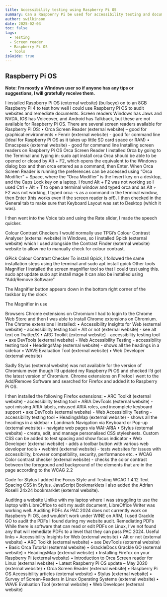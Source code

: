 ```yaml
---
title: Accessibility testing using Raspberry Pi OS
summary: Can a Raspberry Pi be used for accessibility testing and document remediation?
author: swilkinson
date: 2025-02-03
toc: false
tags:
  - Testing
  - Screen reader
  - Raspberry Pi OS
  - Tools
isGuide: true
---
```

## Raspberry Pi OS

**Note: I’m mostly a Windows user so if anyone has any tips or suggestions, I will gratefully receive them.**

I installed Raspberry Pi OS (external website) (bullseye) on to an 8GB Raspberry Pi 4 to test how well I could use Raspberry Pi OS to audit websites and remediate documents.
Screen readers
Windows has Jaws and NVDA, IOS has Voiceover, and Android has Talkback, but these are not available for Raspberry Pi OS. There are several screen readers available for Raspberry Pi OS:
• Orca Screen Reader (external website) – good for graphical environments
• Fenrir (external website) - good for command line (ideal for Raspberry Pi OS as it takes up little SD card space or RAM)
• Emacspeak (external website) - good for command line
Installing screen readers on Raspberry Pi OS
Orca Screen Reader
I installed Orca by going to the Terminal and typing in:
sudo apt install orca
Orca should be able to be opened or closed by Alt + F2, which opens the equivalent to the Windows dialog box and then orca entered as a command, then Enter.
When Orca Screen Reader is running the preferences can be accessed using “Orca Modifier” + Space, where the “Orca Modifier” is the Insert key on a desktop, and the Caps Lock key on a laptop. 
I found Alt + F2 was not working so I used Ctrl + Alt + T to open a terminal window and typed 
orca 
and as Alt + F2 was not working, I typed 
orca -s 
as a command in the terminal window, then Enter (this works even if the screen reader is off).
I then checked in the General tab to make sure that Keyboard Layout was set to Desktop (which it was).

I then went into the Voice tab and using the Rate slider, I made the speech quicker.

Colour Contrast Checkers
I would normally use TPGi’s Colour Contrast Analyser (external website) in Windows, so I installed Gpick (external website) which I used alongside the Contrast Finder (external website) website to allow me to manually check for colour contrast.

GPick Colour Contrast Checker
To install Gpick, I followed the same installation steps using the terminal and sudo apt install gpick
Other tools
Magnifier
I installed the screen magnifier tool so that I could test using this.
sudo apt update
sudo apt install mage
It can also be installed using “Add/Remove Software”

The Magnifier button appears down in the bottom right corner of the taskbar by the clock

The Magnifier in use

Browsers
Chrome extensions on Chromium
I had to login to the Chrome Web Store and then I was able to install Chrome extensions on Chromium.
The Chrome extensions I installed:
• Accessibility Insights for Web (external website) - accessibility testing tool
• Alt or not (external website) - see alt text on Twitter/X
• ARC Toolkit (external website) - accessibility testing tool
• axe DevTools (external website) - Web Accessibility Testing - accessibility testing tool
• HeadingsMap (external website) - shows all the headings in a sidebar
• WAVE Evaluation Tool (external website) 
• Web Developer (external website) 

Sadly Stylus (external website)  was not available for the version of Chromium even though I’d updated my Raspberry Pi OS and checked I’d got the latest version of Chromium.
Chrome extensions on Firefox
I went to the Add/Remove Software and searched for Firefox and added it to Raspberry Pi OS.

I then installed the following Firefox extensions:
• ARC Toolkit (external website) - accessibility testing tool
• ARIA DevTools (external website) - spot missing ARIA labels, misused ARIA roles, and incomplete keyboard support
• axe DevTools (external website) - Web Accessibility Testing - accessibility testing tool
• HeadingsMap (external website) - shows all the headings in a sidebar
• Landmark Navigation via Keyboard or Pop-up (external website) - navigate web pages via WAI-ARIA
• Stylus (external website) - create, edit, and manage personalised CSS stylesheets. Custom CSS can be added to test spacing and show focus indicator
• Web Developer (external website) - adds a toolbar button with various web developer tools
• webhint (external website) - tests websites for issues with accessibility, browser compatibility, security, performance etc.
• WCAG Color contrast checker (external website) - checks the color contrast between the foreground and background of the elements that are in the page according to the WCAG 2.2

Code for Stylus
I added the Focus Style and Testing WCAG 1.4.12 Text Spacing CSS in Stylus.
JavaScript Bookmarklets
I also added the Adrian Roselli 24x24 bookmarklet (external website).

Auditing a website
Unlike with my laptop where I was struggling to use the laptop with LibreOffice to edit my audit document, LibreOffice Writer was working well.
Auditing PDFs
As PAC 2024 does not currently work on Raspberry Pi OS, and wouldn’t work under WINE on ARM, I used Grackle GO to audit the PDFs I found during my website audit.
Remediating PDFs
While there is software that can read or edit PDFs on Linux, I’ve not found any that will remediate PDFs to a level that they can pass PAC 2024.
Useful links
• Accessibility Insights for Web (external website)
• Alt or not (external website) 
• ARC Toolkit (external website)
• axe DevTools (external website)
• Basic Orca Tutorial (external website)
• GrackleDocs Grackle GO (external website)
• HeadingsMap (external website) 
• Installing Firefox on your Raspberry Pi (external website)
• Introduction to Orca Screen reader for Linux (external website)
• Latest Raspberry Pi OS update – May 2020 (external website)
• Orca Screen Reader (external website)
• Raspberry Pi OS Accessibility articles (external website)
• Stylus (external website) 
• Survey of Screen-Readers in Linux Operating Systems (external website)
• WAVE Evaluation Tool (external website) 
• Web Developer (external website)
